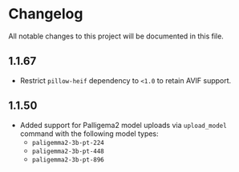 # Changelog

All notable changes to this project will be documented in this file.

## 1.1.67

- Restrict `pillow-heif` dependency to `<1.0` to retain AVIF support.

## 1.1.50

- Added support for Palligema2 model uploads via `upload_model` command with the following model types:
  - `paligemma2-3b-pt-224`
  - `paligemma2-3b-pt-448`
  - `paligemma2-3b-pt-896`
